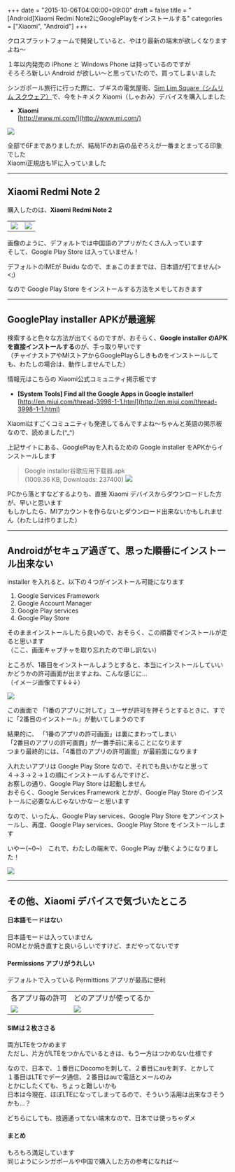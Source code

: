 +++
date = "2015-10-06T04:00:00+09:00"
draft = false
title = "[Android]Xiaomi Redmi Note2にGooglePlayをインストールする"
categories = ["Xiaomi", "Android"]
+++

クロスプラットフォームで開発していると、やはり最新の端末が欲しくなりますよね～

１年以内発売の iPhone と Windows Phone は持っているのですが  
そろそろ新しい Android が欲しい～と思っていたので、買ってしまいました

シンガポール旅行に行った際に、ブギスの電気屋街、[Sim Lim Square（シムリム スクウェア）](http://www.simlimsquare.com.sg/)で、今をトキメク Xiaomi（しゃおみ）デバイスを購入しました  

- **Xiaomi**  
[http://www.mi.com/](http://www.mi.com/)

![](/pic/InstallGooglePlayOnXiaomiRedmiNote2_00.JPG)


全部で6Fまでありましたが、結局1Fのお店の品ぞろえが一番まとまってる印象でした  
Xiaomi正規店も1Fに入っていました


----------
## Xiaomi Redmi Note 2 ##

購入したのは、**Xiaomi Redmi Note 2**  

<table style="border-style: none;">
 <tr>
   <td style="border-style: none;"><img src="/pic/InstallGooglePlayOnXiaomiRedmiNote2_01.JPG"></td>
   <td style="border-style: none;"><img src="/pic/InstallGooglePlayOnXiaomiRedmiNote2_02.JPG"></td>
 </tr>
</table>

画像のように、デフォルトでは中国語のアプリがたくさん入っています  
そして、Google Play Store は入っていません！

デフォルトのIMEが Buidu なので、まぁこのままでは、日本語が打てません(><;)

なので Google Play Store をインストールする方法をメモしておきます

----------
## GooglePlay installer APKが最適解 ##


検索すると色々な方法が出てくるのですが、おそらく、**Google installer のAPKを直接インストールする**のが、手っ取り早いです  
（チャイナストアやMIストアからGooglePlayらしきものをインストールしても、わたしの場合は、動作しませんでした）

情報元はこちらの Xiaomi公式コミュニティ掲示板です

- **[System Tools] Find all the Google Apps in Google installer!**　　
[http://en.miui.com/thread-3998-1-1.html](http://en.miui.com/thread-3998-1-1.html)

Xiaomiはすごくコミュニティも発達してるんですよね～ちゃんと英語の掲示板なので、読めました(^_^)

上記サイトにある、GooglePlayを入れるための Google installer をAPKからインストールします  

> Google installer谷歌应用下载器.apk  
> (1009.36 KB, Downloads: 237400) 
> ![](/pic/InstallGooglePlayOnXiaomiRedmiNote2_03.png)


PCから落とすなどするよりも、直接 Xiaomi デバイスからダウンロードした方が、早いと思います  
もしかしたら、MIアカウントを作らないとダウンロード出来ないかもしれません（わたしは作りました）

----------
## Androidがセキュア過ぎて、思った順番にインストール出来ない ##

installer を入れると、以下の４つがインストール可能になります

 1. Google Services Framework 
 1. Google Account Manager
 1. Google Play services
 1. Google Play Store

そのままインストールしたら良いので、おそらく、この順番でインストールが走ると思います  
（ここ、画面キャプチャを取り忘れたので申し訳ない）

ところが、1番目をインストールしようとすると、本当にインストールしていいかどうかの許可画面が出ますよね、こんな感じに…  
（イメージ画像です↓↓↓）

![](/pic/InstallGooglePlayOnXiaomiRedmiNote2_04.png)

この画面で 「1番のアプリに対して」ユーザが許可を押そうとするときに、すでに「2番目のインストール」が動いてしまうのです  

結果的に、 「1番のアプリの許可画面」は裏にまわってしまい  
「2番目のアプリの許可画面」が一番手前に来ることになります  
つまり最終的には、「4番目のアプリの許可画面」が最前面になります  

入れたいアプリは Google Play Store なので、それでも良いかなと思って  
４→３→２→１の順にインストールするんですけど、  
お察しの通り、Google Play Store は起動しません  
おそらく、Google Services Framework とかが、Google Play Store のインストールに必要なんじゃないかなーと思います

なので、いったん、Google Play services、Google Play Store をアンインストールし、再度、Google Play services、Google Play Store をインストールします

いやー(~0~)　これで、わたしの端末で、Google Play が動くようになりました！

![](/pic/InstallGooglePlayOnXiaomiRedmiNote2_05.JPG)

----------
## その他、Xiaomi デバイスで気づいたところ ##

#### 日本語モードはない

日本語モードは入っていません  
ROMとか焼き直すと良いらしいですけど、まだやってないです

#### Permissions アプリがうれしい

デフォルトで入っている Permittions アプリが最高に便利

<table style="border-style: none;">
 <tr>
   <td style="border-style: none;">各アプリ毎の許可</td>
   <td style="border-style: none;">どのアプリが使ってるか</td>
 </tr>
 <tr>
   <td style="border-style: none;"><img src="/pic/InstallGooglePlayOnXiaomiRedmiNote2_07.png"></td>
   <td style="border-style: none;"><img src="/pic/InstallGooglePlayOnXiaomiRedmiNote2_06.png"></td>
 </tr>
</table>

#### SIMは２枚ささる

両方LTEをつかめます  
ただし、片方がLTEをつかんでいるときは、もう一方はつかめない仕様です

なので、日本で、１番目にDocomoを刺して、２番目にauを刺す、とかして  
１番目はLTEでデータ通信、２番目はauで電話とメールのみ  
とかにしたくても、ちょっと難しいかも  
日本は今現在、ほぼLTEになってしまってるので、そういう活用は出来なさそうかも…？

どちらにしても、技適通ってない端末なので、日本では使っちゃダメ

#### まとめ

もろもろ満足しています  
同じようにシンガポールや中国で購入した方の参考になれば～

